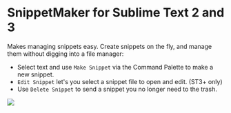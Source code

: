 SnippetMaker for Sublime Text 2 and 3
========

Makes managing snippets easy. Create snippets on the fly, and manage them without digging into a file manager:

* Select text and use `Make Snippet` via the Command Palette to make a new snippet.
* `Edit Snippet` let's you select a snippet file to open and edit. (ST3+ only)
* Use `Delete Snippet` to send a snippet you no longer need to the trash.

![](https://raw.githubusercontent.com/jugyo/SublimeSnippetMaker/master/demo.gif)
